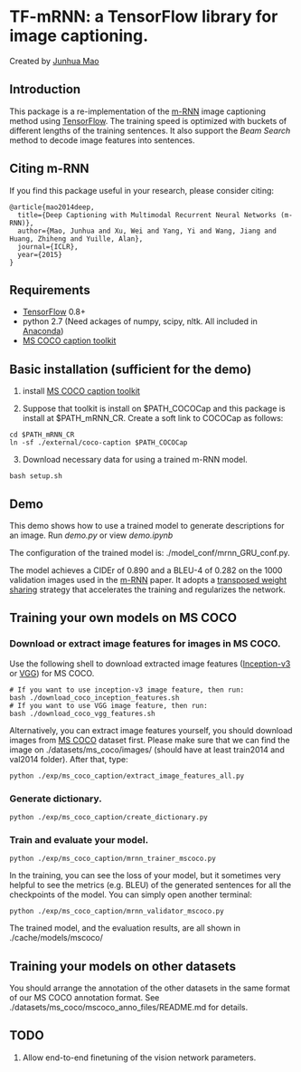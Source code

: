 # TF-mRNN: a TensorFlow library for image captioning.

Created by [Junhua Mao](www.stat.ucla.edu/~junhua.mao)

## Introduction

This package is a re-implementation of the [m-RNN](http://www.stat.ucla.edu/~junhua.mao/m-RNN.html) image captioning method
using [TensorFlow](https://www.tensorflow.org/).
The training speed is optimized with buckets of different lengths of the training sentences.
It also support the *Beam Search* method to decode image features into 
sentences.

## Citing m-RNN

If you find this package useful in your research, please consider citing:

    @article{mao2014deep,
      title={Deep Captioning with Multimodal Recurrent Neural Networks (m-RNN)},
      author={Mao, Junhua and Xu, Wei and Yang, Yi and Wang, Jiang and Huang, Zhiheng and Yuille, Alan},
      journal={ICLR},
      year={2015}
    }
    
## Requirements
- [TensorFlow](https://www.tensorflow.org/) 0.8+
- python 2.7 (Need ackages of numpy, scipy, nltk. All included in [Anaconda](https://store.continuum.io/cshop/anaconda/))
- [MS COCO caption toolkit](https://github.com/tylin/coco-caption)

## Basic installation (sufficient for the demo)
1. install [MS COCO caption toolkit](https://github.com/tylin/coco-caption)

2. Suppose that toolkit is install on $PATH_COCOCap and this package is install at $PATH_mRNN_CR. Create a soft link to COCOCap as follows:
  ```Shell
  cd $PATH_mRNN_CR
  ln -sf ./external/coco-caption $PATH_COCOCap
  ```
  
3. Download necessary data for using a trained m-RNN model.
  ```Shell
  bash setup.sh
  ```
  
## Demo
This demo shows how to use a trained model to generate descriptions for an image.
Run *demo.py* or view *demo.ipynb*

The configuration of the trained model is: ./model_conf/mrnn_GRU_conf.py.

The model achieves a CIDEr of 0.890 and a BLEU-4 of 0.282 on the 1000 validation images used in the [m-RNN](http://arxiv.org/abs/1412.6632) paper.
It adopts a [transposed weight sharing](http://arxiv.org/abs/1504.06692) strategy that accelerates the training and regularizes the network.


## Training your own models on MS COCO
### Download or extract image features for images in MS COCO.
Use the following shell to download extracted image features ([Inception-v3](http://arxiv.org/abs/1512.00567) or [VGG](http://arxiv.org/abs/1409.1556)) for MS COCO.
  ```Shell
  # If you want to use inception-v3 image feature, then run:
  bash ./download_coco_inception_features.sh
  # If you want to use VGG image feature, then run:
  bash ./download_coco_vgg_features.sh
  ```

Alternatively, you can extract image features yourself, you should download images from [MS COCO](http://mscoco.org/dataset/#download) dataset first.
Please make sure that we can find the image on ./datasets/ms_coco/images/ (should have at least train2014 and val2014 folder).
After that, type:
  ```Shell
  python ./exp/ms_coco_caption/extract_image_features_all.py
  ```

### Generate dictionary.
  ```Shell
  python ./exp/ms_coco_caption/create_dictionary.py
  ```

### Train and evaluate your model.
  ```Shell
  python ./exp/ms_coco_caption/mrnn_trainer_mscoco.py
  ```
  In the training, you can see the loss of your model, but it sometimes very
  helpful to see the metrics (e.g. BLEU) of the generated sentences for all
  the checkpoints of the model.
  You can simply open another terminal:
  ```Shell
  python ./exp/ms_coco_caption/mrnn_validator_mscoco.py
  ```
  The trained model, and the evaluation results, are all shown in ./cache/models/mscoco/


## Training your models on other datasets
You should arrange the annotation of the other datasets in the same format of our MS COCO annotation format.
See ./datasets/ms_coco/mscoco_anno_files/README.md for details.


## TODO
1. Allow end-to-end finetuning of the vision network parameters.
